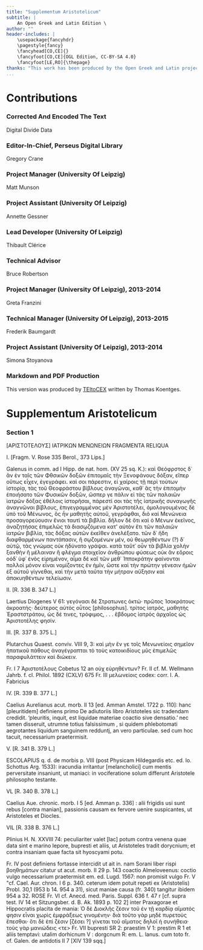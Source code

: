 ```yaml
---
title: "Supplementum Aristotelicum"
subtitle: |
	An Open Greek and Latin Edition \ 
author: ""
header-includes: | 
	\usepackage{fancyhdr}
	\pagestyle{fancy}
	\fancyhead[CO,CE]{}
	\fancyfoot[CO,CE]{OGL Edition, CC-BY-SA 4.0}
	\fancyfoot[LE,RO]{\thepage}
thanks: "This work has been produced by the Open Greek and Latin project through the help of volunteers. See contributions for details."
...
```


# Contributions


### Corrected And Encoded The Text

Digital Divide Data  
  
### Editor-In-Chief, Perseus Digital Library

Gregory Crane  
  
### Project Manager (University Of Leipzig)

Matt Munson  
  
### Project Assistant (University Of Leipzig)

Annette Gessner  
  
### Lead Developer (University Of Leipzig)

Thibault Clérice  
  
### Technical Advisor

Bruce Robertson  
  
### Project Manager (University Of Leipzig), 2013-2014

Greta Franzini  
  
### Technical Manager (University Of Leipzig), 2013-2015

Frederik Baumgardt  
  
### Project Assistant (University Of Leipzig), 2013-2014

Simona Stoyanova  
  
### Markdown and PDF Production

This version was produced by [TEItoCEX](https://github.com/ThomasK81/TEItoCEX) written by Thomas Koentges.

# Supplementum Aristotelicum

### Section 1

<pb n="77"/>
<head>[ΑΡΙΣΤΟΤΕΛΟΥΣ] ΙΑΤΡΙΚΩΝ ΜΕΝΩΝΕΙΩΝ</head>
<head>FRAGMENTA RELIQUA</head>
<p>I. [Fragm. V. Rose 335 Berol., 373 Lips.]</p>
<p>Galenus in comm. ad I Hipp. de nat. hom. (XV 25 sq. K.): καὶ
Θεόφρστος δ᾿ ἂν ἐν ταῖς τῶν Φθσικῶν δοξῶν ἐπιτομαῖς τὴν Ξενοφάνους
δόξαν, εἴπερ οὕτως εἶχεν, ἐγεγράφει. καὶ σοι πάρεστιν, εἰ χαίροις τῇ περὶ
τούτων ἱστορίᾳ, τὰς τοῦ Θεοφράστου βίβλους ἀναγῶναι, καθ᾿ ἃς τὴν ἐπιτομὴν
ἐποιήσατο τῶν Φυσικῶν δοξῶν, ὥσπερ γε πάλιν εἰ τὰς τῶν παλαιῶν
ἰατρῶν δόξας ἐθέλοις ἱστορῆσαι, πάρεστί σοι τὰς τῆς ἰατρικῆς συναγωγῆς
ἀναγνῶναι βίβλους, ἐπιγεγραμμένας μὲν Ἀριστοτέλει, ὁμολογουμένας
δὲ ὑπὸ τοῦ Μένωνος, ὃς ἦν μαθητὴς αὐτοῦ, γεγράφθαι, διὸ καὶ
Μενώνεια προσαγορεύουσιν ἔνιοι ταυτὶ τὰ βιβλία. δῆλον δὲ ὅτι καὶ ὁ
Μένων ἐκεῖνος, ἀναζητήσας ἐπιμελῶς τὰ διασῳζόμενα κατ' αὐτὸν ἔτι τῶν
παλαιῶν ἰατρῶν βιβλία, τὰς δόξας αὐτῶν ἐκεῖθεν ἀνελέξατο. τῶν δ᾿ ἤδη
διαφθαρμένων παντάπασιν, ἢ σῳζομένων μέν, οὐ θεωρηθέντων (?) δ᾿ αὐτῷ,
τὰς γνώμας οὐκ ἠδύνατο γράψαι. κατὰ ταῦτ᾿ οὖν τὰ βιβλία χολὴν ξανθὴν
ἢ μέλαιναν ἢ φλέγμα στοιχεῖον ἀνθρώπου φύσεως οὐκ ἂν εὅροις οὀδ᾿ ὑφ᾿
ἑνὸς εἰρημένον, αἶμα δὲ καἲ τῶν μεθ᾿ Ἱπποκράτην φαίνονται πολλοὶ μόνον
εἶναι νομίζοντες ἐν ἡμῖν, ὥστε καὶ τὴν πρώτην γένεσιν ἡμῶν ἐξ αὐτοῦ
γίγνεθαι, καὶ τὴν μετὰ ταῦτα τὴν μήτραν αὔξησιν καὶ ἀποκυηθέντων
τελείωσιν.</p>
<p>II. [R. 336 B. 347 L.]</p>
<p>Laertius Diogenes V 61: γεγόνασι δὲ Στρατωνες ὀκτώ· πρῶτος
Ἱσοκράτους ἀκροατής· δεύτερος αὐτὸς οὖτος [philosophus]. τρίτος ἰατρός,
μαθητὴς Ἐραστστράτου, ὡς δέ τινες, τρόφιμος, . . . ἕβδομος ἰατρὸς ἀρχαῖος
ὡς Ἀριστοτέλης φησίν.</p>
<p>ΙΙΙ. [R. 337 B. 375 L.]</p>
<p>Plutarchus Quaest. conviv. VIII 9, 3: καὶ μὴν ἔν γε τοῖς Μενωνείοις
σημεῖον ἡπατικοῦ πάθους ἀναγέγραπται τὸ τοὺς κατοικιδίους μῦς
ἐπιμελῶς παραφυλάττειν καὶ διώκειν.</p>
<note type="footnote">Fr. I 7 Ἀριστοτέλους Cobetus 12 an οὐχ εὐρηθέντων?
Fr. II cf. M. Wellmann Jahrb. f. cl. Philol. 1892 (CXLV) 675
Fr. III μελωνείοις codex: corr. I. A. Fabricius</note>


<pb n="78"/>
<p>IV. [R. 339 B. 377 L.]</p>
<p>Caelius Aurelianus acut. morb. II 13 [ed. Amman Amstel. 1722
p. 110]: hanc [pleuritidem] definiens primo De adiutoriis libro Aristoteles
sic tradendam credidit. ‘pleuritis, inquit, est liquidae materiae
coactio sive densatio.’ nec tamen disseruit, utrumne totius
falsissimum , si quidem phlebotomati aegrotantes liquidum sanguinem
redduntj, an vero particulae. sed cum hoc tacuit, necessarium
praetermisit.</p>
<p>V. [R. 341 B. 379 L.]</p>
<p>ESCOLAPIUS q. d. de morbis p. VIII (post Physicam Hildegardis etc.
ed. lo. Schottus Arg. 1533): iracundia irritantur [melancholici] cum
mentis perversitate insaniunt, ut maniaci: in vociferatione solum differunt
Aristotele philosopho testante.</p>
<p>VL [R. 340 B. 378 L.]</p>
<p>Caelius Aue. chronic. morb. I 5 [ed. Amman p. 336] : alii frigidis
usi sunt rebus [contra manian], passionis causam ex fervore uenire
suspicantes, ut Aristoteles et Diocles.</p>
<p>VIL [R. 338 B. 376 L.]</p>
<p>Plinius H. Ν. XXVIII 74: peculiariter valet [lac] potum contra
venena quae data sint e marino lepore, bupresti et aliis, ut Aristoteles
tradit dorycnium; et contra insaniam quae facta sit hyoscyami
potu.</p>
<note type="footnote">Fr. IV post definiens fortasse intercidit ut ait in. nam Sorani liber rispi βοηθημάτων
citatur ut acut. morb. II 29 p. 143 coactio Almeloveenus: coctio vulgo
necessarium praetermisit em. ed. Lugd. 1567: non promisit vulgo
Fr. V "cf. Cael. Aur. chron. I 6 p. 340. ceterum idem potuit repeti ex (Aristotelis)
Probl. 30,1 (953 b 14. 954 a 31), sicut maniae causa (fr. 340) tangitur ibidem 954 a 32.
ROSE
Fr. VI cf. Anecd. med. Paris. Suppl. 636 f. 47 r [cf. supra test. IV 14 et Sitzungsber.
d. Β. Ak. 1893 p. 102 2] inter Praxagorae et Hippocratis placita de mania: Ὁ δὲ
Διοκλῆς ζέσιν τοῦ ἐν τῇ καρδίᾳ αἵματός φησιν εἶναι χωρὶς ἐμφράξεως γινομένην· διὰ τοῦτο
γὰρ μηδὲ πυρετοὺς ἕπεσθαι· ὅτι δὲ ἐπὶ ζέσιν [ζέσει ?] γίνεται τοῦ αἵματος δηλοῖ ἡ συνήθεια·
τοὺς γὰρ μανιώδεις &#x003C;τε&#x003E;
Fr. VII bupresti SR 2: praestim V 1: prestim R 1 et aliis temptavi: utalim
dorhicnum V : dorgcnum R: em. L. lanus. cum toto fr. cf. Galen. de antidotis
II 7 [XIV 139 sqq.]</note>

